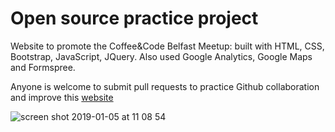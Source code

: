 # Open source practice project

Website to promote the Coffee&Code Belfast Meetup: built with HTML, CSS, Bootstrap, JavaScript, JQuery. Also used Google Analytics, Google Maps and Formspree.

Anyone is welcome to submit pull requests to practice Github collaboration and improve this [website](https://coffee-code-belfast.github.io/Coffee-Code-Website-Project/)

![screen shot 2019-01-05 at 11 08 54](https://user-images.githubusercontent.com/38971399/50723803-5cf53700-10da-11e9-8657-58cb2466ed9b.png)

